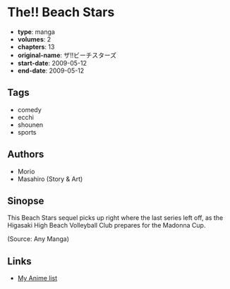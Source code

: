 # The!! Beach Stars

-   **type**: manga
-   **volumes**: 2
-   **chapters**: 13
-   **original-name**: ザ!!ビーチスターズ
-   **start-date**: 2009-05-12
-   **end-date**: 2009-05-12

## Tags

-   comedy
-   ecchi
-   shounen
-   sports

## Authors

-   Morio
-   Masahiro (Story & Art)

## Sinopse

This Beach Stars sequel picks up right where the last series left off, as the Higasaki High Beach Volleyball Club prepares for the Madonna Cup.

(Source: Any Manga)

## Links

-   [My Anime list](https://myanimelist.net/manga/22862/The_Beach_Stars)
